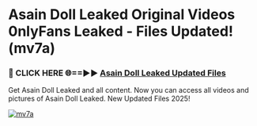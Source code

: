 # Asain Doll Leaked Original Videos 0nlyFans Leaked - Files Updated! (mv7a)

<h3>🔴 CLICK HERE 🌐==►► <a href="https://tinyurl.com/2m67pmp6" rel="nofollow">Asain Doll Leaked Updated Files</a></h3>

Get Asain Doll Leaked and all content. Now you can access all videos and pictures of Asain Doll Leaked. New Updated Files 2025!

[![mv7a](https://i.imgur.com/H4QAA4z.gif)](https://tinyurl.com/2m67pmp6)